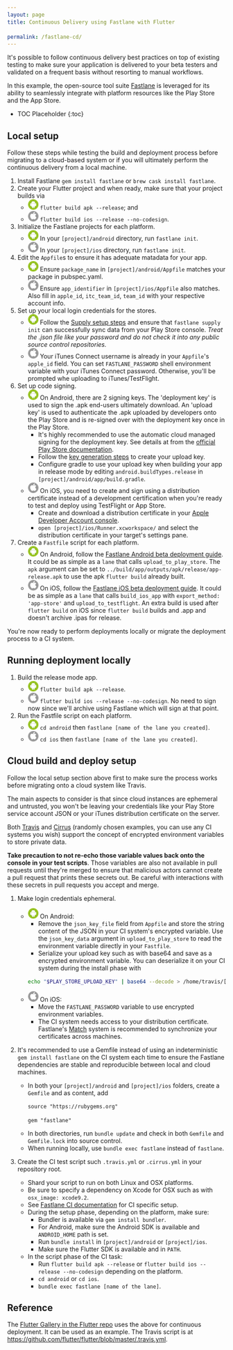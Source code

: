 ```yaml
---
layout: page
title: Continuous Delivery using Fastlane with Flutter

permalink: /fastlane-cd/
---
```


It's possible to follow continuous delivery best practices on top of existing
testing to make sure your application is delivered to your beta testers and
validated on a frequent basis without resorting to manual workflows.

In this example, the open-source tool suite [Fastlane](https://docs.fastlane.tools/)
is leveraged for its ability to seamlessly integrate with platform resources
like the Play Store and the App Store.

* TOC Placeholder
{:toc}

## Local setup

Follow these steps while testing the build and deployment process before
migrating to a cloud-based system or if you will ultimately perform the
continuous delivery from a local machine.

1. Install Fastlane `gem install fastlane` or `brew cask install fastlane`.
1. Create your Flutter project and when ready, make sure that your project builds via
    * ![Android](images/fastlane-cd/android.png) `flutter build apk --release`; and
    * ![iOS](images/fastlane-cd/ios.png) `flutter build ios --release --no-codesign`.
1. Initialize the Fastlane projects for each platform.
    * ![Android](images/fastlane-cd/android.png) In your `[project]/android`
    directory, run `fastlane init`.
    * ![iOS](images/fastlane-cd/ios.png) In your `[project]/ios` directory,
    run `fastlane init`.
1. Edit the `Appfile`s to ensure it has adequate matadata for your app.
    * ![Android](images/fastlane-cd/android.png) Ensure `package_name` in
    `[project]/android/Appfile` matches your package in pubspec.yaml.
    * ![iOS](images/fastlane-cd/ios.png) Ensure `app_identifier` in
    `[project]/ios/Appfile` also matches. Also fill in `apple_id`, `itc_team_id`,
    `team_id` with your respective account info.
1. Set up your local login credentials for the stores.
    * ![Android](images/fastlane-cd/android.png) Follow the [Supply setup steps](https://docs.fastlane.tools/getting-started/android/setup/#setting-up-supply)
    and ensure that `fastlane supply init` can successfully sync data from your
    Play Store console. _Treat the .json file like your password and do not check
    it into any public source control repositories._
    * ![iOS](images/fastlane-cd/ios.png) Your iTunes Connect username is already
    in your `Appfile`'s `apple_id` field. You can set `FASTLANE_PASSWORD` shell
    environment variable with your iTunes Connect password. Otherwise, you'll be
    prompted whe uploading to iTunes/TestFlight.
1. Set up code signing.
    * ![Android](images/fastlane-cd/android.png) On Android, there are 2 signing
    keys. The 'deployment key' is used to sign the .apk end-users ultimately
    download. An 'upload key' is used to authenticate the .apk uploaded by
    developers onto the Play Store and is re-signed over with the deployment key
    once in the Play Store.
        * It's highly recommended to use the automatic cloud managed signing for
        the deployment key. See details at from the [official Play Store documentation](https://support.google.com/googleplay/android-developer/answer/7384423?hl=en).
        * Follow the [key generation steps](https://developer.android.com/studio/publish/app-signing#sign-apk)
        to create your upload key.
        * Configure gradle to use your upload key when building your app in
        release mode by editing `android.buildTypes.release` in
        `[project]/android/app/build.gradle`.
    * ![iOS](images/fastlane-cd/ios.png) On iOS, you need to create and sign
    using a distribution certificate instead of a development certification when
    you're ready to test and deploy using TestFlight or App Store.
        * Create and download a distribution certificate in your [Apple Developer Account console](https://developer.apple.com/account/ios/certificate/).
        * `open [project]/ios/Runner.xcworkspace/` and select the distribution
        certificate in your target's settings pane.
1. Create a `Fastfile` script for each platform.
    * ![Android](images/fastlane-cd/android.png) On Android, follow the
    [Fastlane Android beta deployment guide](https://docs.fastlane.tools/getting-started/android/beta-deployment/).
    It could be as simple as a `lane` that calls `upload_to_play_store`. The
    `apk` argument can be set to `../build/app/outputs/apk/release/app-release.apk`
    to use the apk `flutter build` already built.
    * ![iOS](images/fastlane-cd/ios.png) On iOS, follow the [Fastlane iOS beta deployment guide](https://docs.fastlane.tools/getting-started/ios/beta-deployment/).
    It could be as simple as a `lane` that calls `build_ios_app` with
    `export_method: 'app-store'` and `upload_to_testflight`. An extra build is
    used after `flutter build` on iOS since `flutter build` builds and .app and
    doesn't archive .ipas for release.

You're now ready to perform deployments locally or migrate the deployment
process to a CI system.

## Running deployment locally

1. Build the release mode app.
    * ![Android](images/fastlane-cd/android.png) `flutter build apk --release`.
    * ![iOS](images/fastlane-cd/ios.png) `flutter build ios --release --no-codesign`.
    No need to sign now since we'll archive using Fastlane which will sign at that point.
1. Run the Fastfile script on each platform.
    * ![Android](images/fastlane-cd/android.png) `cd android` then
    `fastlane [name of the lane you created]`.
    * ![iOS](images/fastlane-cd/ios.png) `cd ios` then
    `fastlane [name of the lane you created]`.

## Cloud build and deploy setup

Follow the local setup section above first to make sure the process works before
migrating onto a cloud system like Travis.

The main aspects to consider is that since cloud instances are ephemeral and
untrusted, you won't be leaving your credentials like your Play Store service
account JSON or your iTunes distribution certificate on the server.

Both [Travis](https://docs.travis-ci.com/user/environment-variables/#Encrypting-environment-variables)
and [Cirrus](https://cirrus-ci.org/guide/writing-tasks/#encrypted-variables)
(randomly chosen examples, you can use any CI systems you wish) support the
concept of encrypted environment variables to store private data.

**Take precaution to not re-echo those variable values back onto the console in
your test scripts**. Those variables are also not available in pull requests
until they're merged to ensure that malicious actors cannot create a pull
request that prints these secrets out. Be careful with interactions with these
secrets in pull requests you accept and merge.

1. Make login credentials ephemeral.
    * ![Android](images/fastlane-cd/android.png) On Android:
        * Remove the `json_key_file` field from `Appfile` and store the string
        content of the JSON in your CI system's encrypted variable. Use the
        `json_key_data` argument in `upload_to_play_store` to read the
        environment variable directly in your `Fastfile`.
        * Serialize your upload key such as with base64 and save as a encrypted
        environment variable. You can deserialize it on your CI system during the
        install phase with
        ```bash
        echo "$PLAY_STORE_UPLOAD_KEY" | base64 --decode > /home/travis/[directory and filename specified in your gradle].keystore
        ```
    * ![iOS](images/fastlane-cd/ios.png) On iOS:
        * Move the `FASTLANE_PASSWORD` variable to use encrypted environment variables.
        * The CI system needs access to your distribution certificate. Fastlane's
        [Match](https://docs.fastlane.tools/actions/match/) system is
        recommended to synchronize your certificates across machines.

2. It's recommended to use a Gemfile instead of using an indeterministic `gem
install fastlane` on the CI system each time to ensure the Fastlane
dependencies are stable and reproducible between local and cloud machines.
    * In both your `[project]/android` and `[project]/ios` folders, create a
    `Gemfile` and as content, add
      ```
      source "https://rubygems.org"

      gem "fastlane"
      ```
    * In both directories, run `bundle update` and check in both `Gemfile` and
    `Gemfile.lock` into source control.
    * When running locally, use `bundle exec fastlane` instead of `fastlane`.

3. Create the CI test script such `.travis.yml` or `.cirrus.yml` in your
repository root.
    * Shard your script to run on both Linux and OSX platforms.
    * Be sure to specify a dependency on Xcode for OSX such as with
    `osx_image: xcode9.2`.
    * See [Fastlane CI documentation](https://docs.fastlane.tools/best-practices/continuous-integration/)
    for CI specific setup.
    * During the setup phase, depending on the platform, make sure:
         * Bundler is available via `gem install bundler`.
         * For Android, make sure the Android SDK is available and `ANDROID_HOME`
         path is set.
         * Run `bundle install` in `[project]/android` or `[project]/ios`.
         * Make sure the Flutter SDK is available and in `PATH`.
    * In the script phase of the CI task:
         * Run `flutter build apk --release` or `flutter build ios --release
         --no-codesign` depending on the platform.
         * `cd android` or `cd ios`.
         * `bundle exec fastlane [name of the lane]`.

## Reference

The [Flutter Gallery in the Flutter repo](https://github.com/flutter/flutter/tree/master/examples/flutter_gallery)
uses the above for continuous deployment. It can be used as an example. The
Travis script is at https://github.com/flutter/flutter/blob/master/.travis.yml.
